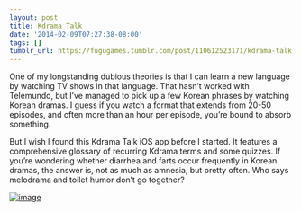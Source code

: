 ```yaml
---
layout: post
title: Kdrama Talk
date: '2014-02-09T07:27:38-08:00'
tags: []
tumblr_url: https://fugugames.tumblr.com/post/110612523171/kdrama-talk
---
```

One of my longstanding dubious theories is that I can learn a new language by watching TV shows in that language. That hasn’t worked with Telemundo, but I’ve managed to pick up a few Korean phrases by watching Korean dramas. I guess if you watch a format that extends from 20-50 episodes, and often more than an hour per episode, you’re bound to absorb something.

But I wish I found this Kdrama Talk iOS app before I started. It features a comprehensive glossary of recurring Kdrama terms and some quizzes. If you’re wondering whether diarrhea and farts occur frequently in Korean dramas, the answer is, not as much as amnesia, but pretty often. Who says melodrama and toilet humor don’t go together?

[![image](http://itshardtofondlepenguins.com/wp-content/uploads/2014/02/image1.jpg)](http://itshardtofondlepenguins.com/wp-content/uploads/2014/02/image1.jpg)


